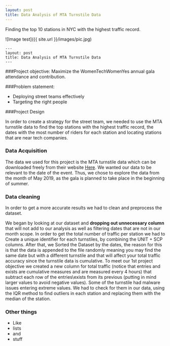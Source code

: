```yaml
---
layout: post
title: Data Analysis of MTA Turnstile Data
---
```


Finding the top 10 stations in NYC with the highest traffic record.

![Image test]({{ site.url }}/images/pic.jpg)


```
---
layout: post
title: Data Analysis of MTA Turnstile Data
---
```

###Project objective:
Maximize the WomenTechWomenYes annual gala attendance and contribution.

###Problem statement:
* Deploying street teams effectively
* Targeting the right people


###Project Design

In order to create a strategy for the street team, we needed to use the MTA turnstile data to find the top stations with the highest traffic record, the dates with the most number of riders for each station and locating stations that are near tech companies.


### Data Acquisition

The data we used for this project is the MTA turnstile data which can be downloaded freely from their website [Here]({{http://web.mta.info/developers/turnstile.html}}).
We wanted our data to be relevant to the date of the event. Thus, we chose to explore the data from the month of May 2019, as the gala is planned to take place in the beginning of summer.

### Data cleaning
In order to get a more accurate results we had to clean and preprocess the dataset.

We began by looking at our dataset and **dropping out unnecessary column** that will not add to our analysis as well as filtering dates that are not in our month scope.
In order to get the total number of traffic per station we had to Create a unique identifier for each turnstiles, by combining the UNIT + SCP columns. After that, we Sorted the Dataset by the dates, the reason for this is that the data is appended to the file randomly meaning you may find the same date but with a different turnstile and that will affect your total traffic accuracy since the turnstile data is cumulative. To meet our 1st project objective we created a new column for total traffic (notice that entries and exists are cumulative measures and are measured every 4 hours) that subtract each row of the entries\exists from its previous (putting in mind larger values to avoid negative values). Some of the turnstile had malware issues entering extreme values. We had to check for them in our data, using the IQR method to find outliers in each station and replacing them with the median of the station.

### Other things
* Like
* lists
* and
* stuff
